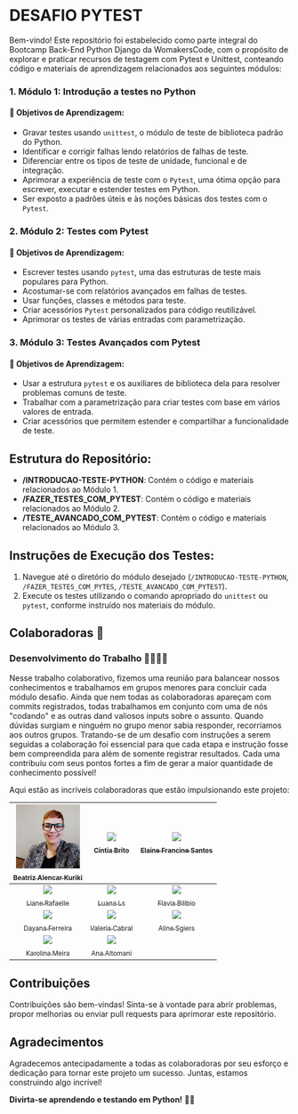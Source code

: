 # DESAFIO PYTEST
Bem-vindo! Este repositório foi estabelecido como parte integral do Bootcamp Back-End Python Django da WomakersCode, com o propósito de explorar e praticar recursos de testagem com Pytest e Unittest, conteando código e materiais de aprendizagem relacionados aos seguintes módulos:

### 1. Módulo 1: Introdução a testes no Python

####  🎯 Objetivos de Aprendizagem:

- Gravar testes usando `unittest`, o módulo de teste de biblioteca padrão do Python.
- Identificar e corrigir falhas lendo relatórios de falhas de teste.
- Diferenciar entre os tipos de teste de unidade, funcional e de integração.
- Aprimorar a experiência de teste com o `Pytest`, uma ótima opção para escrever, executar e estender testes em Python.
- Ser exposto a padrões úteis e às noções básicas dos testes com o `Pytest`.

### 2. Módulo 2: Testes com Pytest

####  🎯 Objetivos de Aprendizagem:



- Escrever testes usando `pytest`, uma das estruturas de teste mais populares para Python.
- Acostumar-se com relatórios avançados em falhas de testes.
- Usar funções, classes e métodos para teste.
- Criar acessórios `Pytest` personalizados para código reutilizável.
- Aprimorar os testes de várias entradas com parametrização.

### 3. Módulo 3: Testes Avançados com Pytest

####  🎯 Objetivos de Aprendizagem:

- Usar a estrutura `pytest` e os auxiliares de biblioteca dela para resolver problemas comuns de teste.
- Trabalhar com a parametrização para criar testes com base em vários valores de entrada.
- Criar acessórios que permitem estender e compartilhar a funcionalidade de teste.

## Estrutura do Repositório:

- **/INTRODUCAO-TESTE-PYTHON**: Contém o código e materiais relacionados ao Módulo 1.
- **/FAZER_TESTES_COM_PYTEST**: Contém o código e materiais relacionados ao Módulo 2.
- **/TESTE_AVANCADO_COM_PYTEST**: Contém o código e materiais relacionados ao Módulo 3.

## Instruções de Execução dos Testes:

1. Navegue até o diretório do módulo desejado (`/INTRODUCAO-TESTE-PYTHON`, `/FAZER_TESTES_COM_PYTES`, `/TESTE_AVANCADO_COM_PYTEST`).
2. Execute os testes utilizando o comando apropriado do `unittest` ou `pytest`, conforme instruído nos materiais do módulo.

## Colaboradoras 🚀

### Desenvolvimento do Trabalho 🫱🏼‍🫲🏾

Nesse trabalho colaborativo, fizemos uma reunião para balancear nossos conhecimentos e trabalhamos em grupos menores para concluir cada módulo desafio. Ainda que nem todas as colaboradoras apareçam com commits registrados, todas trabalhamos em conjunto com uma de nós "codando" e as outras dand valiosos inputs sobre o assunto. Quando dúvidas surgiam e ninguém no grupo menor sabia responder, recorríamos aos outros grupos. Tratando-se de um desafio com instruções a serem seguidas a colaboração foi essencial para que cada etapa e instrução fosse bem compreendida para além de somente registrar  resultados. Cada uma contribuiu com seus pontos fortes a fim de gerar a maior quantidade de conhecimento possível!

Aqui estão as incríveis colaboradoras que estão impulsionando este projeto:

| [<img loading="lazy" src="https://github.com/BeatrizKuriki/SistemaEnvioDeEmail/blob/main/assets/beatrizdev.jpg" width=115><br><sub>Beatriz Alencar Kuriki</sub>](https://github.com/BeatrizKuriki) |  [<img loading="lazy" src="https://avatars.githubusercontent.com/u/134309478?v=4" width=115><br><sub>Cíntia Brito</sub>](https://github.com/CinBrito) |  [<img loading="lazy" src="https://avatars.githubusercontent.com/u/116613646?v=4" width=115><br><sub>Elaine Francine Santos</sub>](https://github.com/Laineflss)  |
| :---: | :---: | :---: |
| [<img loading="lazy" src="https://avatars.githubusercontent.com/u/141535641?v=4" width=115><br><sub>Liane Rafaelle</sub>](https://github.com/lianerafaelle) |  [<img loading="lazy" src="https://avatars.githubusercontent.com/u/142627563?v=4" width=115><br><sub>Luana Ls</sub>](https://github.com/luana-ls) |  [<img loading="lazy" src="https://avatars.githubusercontent.com/u/141366732?v=4" width=115><br><sub>Flavia Bilibio</sub>](https://github.com/flavia-bilibio)  |
| [<img loading="lazy" src="https://avatars.githubusercontent.com/u/53124488?v=4" width=115><br><sub>Dayana Ferreira</sub>](https://github.com/Dayanaferrer) |  [<img loading="lazy" src="https://avatars.githubusercontent.com/u/109596998?v=4" width=115><br><sub>Valeria Cabral</sub>](https://github.com/valeriacabral) |  [<img loading="lazy" src="https://avatars.githubusercontent.com/u/119159053?v=4" width=115><br><sub>Aline Sgiers</sub>](https://github.com/asgiers) |
[<img loading="lazy" src="https://avatars.githubusercontent.com/u/74688759?v=4" width=115><br><sub>Karolina Meira</sub>](https://github.com/KNMeira) |  [<img loading="lazy" src="https://avatars.githubusercontent.com/u/152566143?v=4" width=115><br><sub>Ana Altomani</sub>](https://github.com/Ana-Altomani) |

## Contribuições

Contribuições são bem-vindas! Sinta-se à vontade para abrir problemas, propor melhorias ou enviar pull requests para aprimorar este repositório.

## Agradecimentos

Agradecemos antecipadamente a todas as colaboradoras por seu esforço e dedicação para tornar este projeto um sucesso. Juntas, estamos construindo algo incrível!

**Divirta-se aprendendo e testando em Python!** 🐍✨
